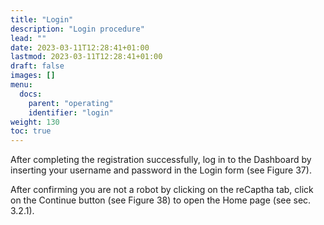 ```yaml
---
title: "Login"
description: "Login procedure"
lead: ""
date: 2023-03-11T12:28:41+01:00
lastmod: 2023-03-11T12:28:41+01:00
draft: false
images: []
menu:
  docs:
    parent: "operating"
    identifier: "login"
weight: 130
toc: true
---
```


After completing the registration successfully, log in to the Dashboard by inserting your username and
password in the Login form (see Figure 37).

After confirming you are not a robot by clicking on the reCaptha tab, click on the Continue button (see Figure
38) to open the Home page (see sec. 3.2.1).